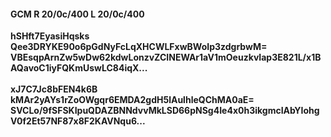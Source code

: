#### GCM R 20/0c/400 L 20/0c/400
**hSHft7EyasiHqsks**<br/>**Qee3DRYKE90o6pGdNyFcLqXHCWLFxwBWoIp3zdgrbwM=**<br/>**VBEsqpArnZw5wDw62kdwLonzvZCINEWAr1aV1mOeuzkvIap3E821L/x1BAQavoC1iyFQKmUswLC84iqX...**<br/><br/>
**xJ7C7Jc8bFEN4k6B**<br/>**kMAr2yAYs1rZoOWgqr6EMDA2gdH5lAulhleQChMA0aE=**<br/>**SVCLo/9fSFSKIpuQDAZBNNdvvMkLSD66pNSg4Ie4x0h3ikgmcIAbYIohgV0f2Et57NF87x8F2KAVNqu6...**